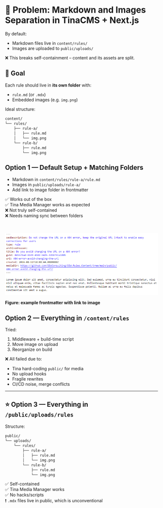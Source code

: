 # 🧩 Problem: Markdown and Images Separation in TinaCMS + Next.js

By default:
- Markdown files live in `content/rules/`
- Images are uploaded to `public/uploads/`

❌ This breaks self-containment – content and its assets are split.


## 🎯 Goal

Each rule should live in **its own folder** with:
- `rule.md` (or `.mdx`)
- Embedded images (e.g. `img.png`)

Ideal structure:
```
content/
└── rules/
    ├── rule-a/
    │   ├── rule.md
    │   └── img.png
    └── rule-b/
        ├── rule.md
        └── img.png
```

## Option 1 — Default Setup + Matching Folders

- Markdown in `content/rules/rule-a/rule.md`
- Images in `public/uploads/rule-a/`
- Add link to image folder in frontmatter

✅ Works out of the box  
✅ Tina Media Manager works as expected  
❌ Not truly self-contained  
❌ Needs naming sync between folders
 
\
\
![Frontmatter with image link example](./link_in_frontmatter.png)

**Figure: example frontmatter with link to image**


## Option 2 — Everything in `/content/rules`

Tried:
1. Middleware + build-time script
2. Move image on upload
3. Reorganize on build

❌ All failed due to:
- Tina hard-coding `public/` for media
- No upload hooks
- Fragile rewrites
- CI/CD noise, merge conflicts

---

## ⭐ Option 3 — Everything in `/public/uploads/rules`

Structure:
```
public/
└── uploads/
    └── rules/
        ├── rule-a/
        │   ├── rule.md
        │   └── img.png
        └── rule-b/
            ├── rule.md
            └── img.png
```

✅ Self-contained  
✅ Tina Media Manager works  
✅ No hacks/scripts  
❗ `.mdx` files live in public, which is unconventional